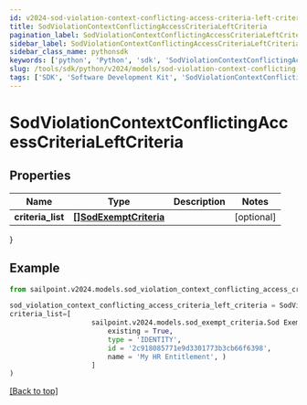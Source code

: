 ```yaml
---
id: v2024-sod-violation-context-conflicting-access-criteria-left-criteria
title: SodViolationContextConflictingAccessCriteriaLeftCriteria
pagination_label: SodViolationContextConflictingAccessCriteriaLeftCriteria
sidebar_label: SodViolationContextConflictingAccessCriteriaLeftCriteria
sidebar_class_name: pythonsdk
keywords: ['python', 'Python', 'sdk', 'SodViolationContextConflictingAccessCriteriaLeftCriteria', 'V2024SodViolationContextConflictingAccessCriteriaLeftCriteria'] 
slug: /tools/sdk/python/v2024/models/sod-violation-context-conflicting-access-criteria-left-criteria
tags: ['SDK', 'Software Development Kit', 'SodViolationContextConflictingAccessCriteriaLeftCriteria', 'V2024SodViolationContextConflictingAccessCriteriaLeftCriteria']
---
```


# SodViolationContextConflictingAccessCriteriaLeftCriteria


## Properties

Name | Type | Description | Notes
------------ | ------------- | ------------- | -------------
**criteria_list** | [**[]SodExemptCriteria**](sod-exempt-criteria) |  | [optional] 
}

## Example

```python
from sailpoint.v2024.models.sod_violation_context_conflicting_access_criteria_left_criteria import SodViolationContextConflictingAccessCriteriaLeftCriteria

sod_violation_context_conflicting_access_criteria_left_criteria = SodViolationContextConflictingAccessCriteriaLeftCriteria(
criteria_list=[
                    sailpoint.v2024.models.sod_exempt_criteria.Sod Exempt Criteria(
                        existing = True, 
                        type = 'IDENTITY', 
                        id = '2c918085771e9d3301773b3cb66f6398', 
                        name = 'My HR Entitlement', )
                    ]
)

```
[[Back to top]](#) 

